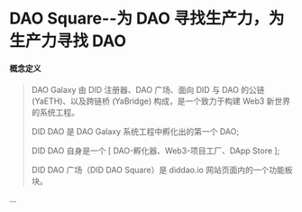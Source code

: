 # DAO Square--为 DAO 寻找生产力，为生产力寻找 DAO

#### 概念定义

>
> DAO Galaxy 由 DID 注册器、DAO 广场、面向 DID 与 DAO 的公链 (YaETH)、以及跨链桥 (YaBridge) 构成，是一个致力于构建 Web3 新世界的系统工程。
>
> DID DAO 是 DAO Galaxy 系统工程中孵化出的第一个 DAO;
>
> DID DAO 自身是一个  [ DAO-孵化器、Web3-项目工厂、DApp Store ];
>
> DID DAO 广场（DID DAO Square）是 diddao.io 网站页面内的一个功能板块。
>

...








